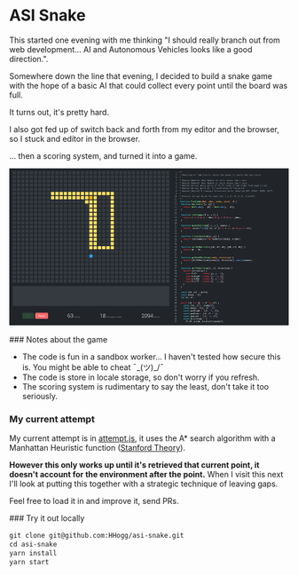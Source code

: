 # ASI Snake

This started one evening with me thinking "I should really branch out from web development... AI and Autonomous Vehicles looks like a good direction.".

Somewhere down the line that evening, I decided to build a snake game with the hope of a basic AI that could collect every point until the board was full.

It turns out, it's pretty hard. 

I also got fed up of switch back and forth from my editor and the browser, so I stuck and editor in the browser. 

... then a scoring system, and turned it into a game. 

![](./screenshot.png)

### Notes about the game
* The code is fun in a sandbox worker... I haven't tested how secure this is. You might be able to cheat ¯\_(ツ)_/¯
* The code is store in locale storage, so don't worry if you refresh. 
* The scoring system is rudimentary to say the least, don't take it too seriously. 

### My current attempt 

My current attempt is in [attempt.js](./attempt.js), it uses the A* search algorithm with a Manhattan Heuristic function ([Stanford Theory](http://theory.stanford.edu/~amitp/GameProgramming/Heuristics.html)). 

**However this only works up until it's retrieved that current point, it doesn't account for the environment after the point.** When I visit this next I'll look at putting this together with a strategic technique of leaving gaps.

Feel free to load it in and improve it, send PRs. 

### Try it out locally
```
git clone git@github.com:HHogg/asi-snake.git
cd asi-snake
yarn install
yarn start
```
